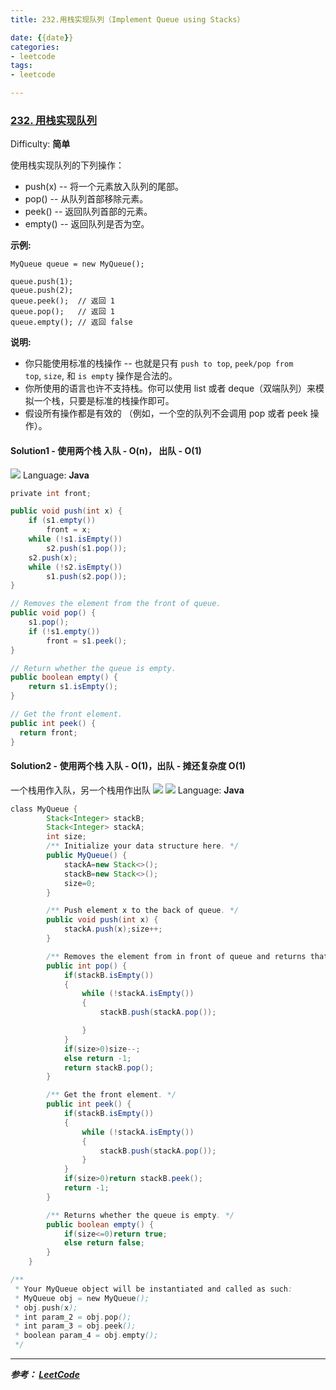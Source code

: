 ```yaml
---
title: 232.用栈实现队列（Implement Queue using Stacks）

date: {{date}}
categories:
- leetcode
tags:
- leetcode

---
```

### [232\. 用栈实现队列](https://leetcode-cn.com/problems/implement-queue-using-stacks/)

Difficulty: **简单**


使用栈实现队列的下列操作：

*   push(x) -- 将一个元素放入队列的尾部。
*   pop() -- 从队列首部移除元素。
*   peek() -- 返回队列首部的元素。
*   empty() -- 返回队列是否为空。

**示例:**

```
MyQueue queue = new MyQueue();

queue.push(1);
queue.push(2);
queue.peek();  // 返回 1
queue.pop();   // 返回 1
queue.empty(); // 返回 false
```

**说明:**

*   你只能使用标准的栈操作 -- 也就是只有 `push to top`, `peek/pop from top`, `size`, 和 `is empty` 操作是合法的。
*   你所使用的语言也许不支持栈。你可以使用 list 或者 deque（双端队列）来模拟一个栈，只要是标准的栈操作即可。
*   假设所有操作都是有效的 （例如，一个空的队列不会调用 pop 或者 peek 操作）。


#### Solution1 - 使用两个栈 入队 - O(n)， 出队 - O(1)
![](https://pic.leetcode-cn.com/c631edf5bdffe4fb3f9708d1d7ee70e992c1afe17563445b7b29f2686384a2b7-file_1561371337486)
Language: **Java**

```java
​private int front;

public void push(int x) {
    if (s1.empty())
        front = x;
    while (!s1.isEmpty())
        s2.push(s1.pop());
    s2.push(x);
    while (!s2.isEmpty())
        s1.push(s2.pop());
}

// Removes the element from the front of queue.
public void pop() {
    s1.pop();
    if (!s1.empty())
        front = s1.peek();
}

// Return whether the queue is empty.
public boolean empty() {
    return s1.isEmpty();
}

// Get the front element.
public int peek() {
  return front;
}
```

#### Solution2 - 使用两个栈 入队 - O(1)，出队 - 摊还复杂度 O(1)
一个栈用作入队，另一个栈用作出队
![](https://pic.leetcode-cn.com/b7ee1de51cf97d3e6ae445682de13b9495e51f9b91a802b77a89f700035e7945-file_1561371337486)
![](https://pic.leetcode-cn.com/b7ee1de51cf97d3e6ae445682de13b9495e51f9b91a802b77a89f700035e7945-file_1561371337486)
Language: **Java**

```java
​class MyQueue {
        Stack<Integer> stackB;
        Stack<Integer> stackA;
        int size;
        /** Initialize your data structure here. */
        public MyQueue() {
            stackA=new Stack<>();
            stackB=new Stack<>();
            size=0;
        }

        /** Push element x to the back of queue. */
        public void push(int x) {
            stackA.push(x);size++;
        }

        /** Removes the element from in front of queue and returns that element. */
        public int pop() {
            if(stackB.isEmpty())
            {
                while (!stackA.isEmpty())
                {
                    stackB.push(stackA.pop());

                }
            }
            if(size>0)size--;
            else return -1;
            return stackB.pop();
        }

        /** Get the front element. */
        public int peek() {
            if(stackB.isEmpty())
            {
                while (!stackA.isEmpty())
                {
                    stackB.push(stackA.pop());
                }
            }
            if(size>0)return stackB.peek();
            return -1;
        }

        /** Returns whether the queue is empty. */
        public boolean empty() {
            if(size<=0)return true;
            else return false;
        }
    }

/**
 * Your MyQueue object will be instantiated and called as such:
 * MyQueue obj = new MyQueue();
 * obj.push(x);
 * int param_2 = obj.pop();
 * int param_3 = obj.peek();
 * boolean param_4 = obj.empty();
 */
```


---
***参考：
[LeetCode](https://leetcode-cn.com/problems/implement-queue-using-stacks/solution/yong-zhan-shi-xian-dui-lie-by-leetcode/)***
